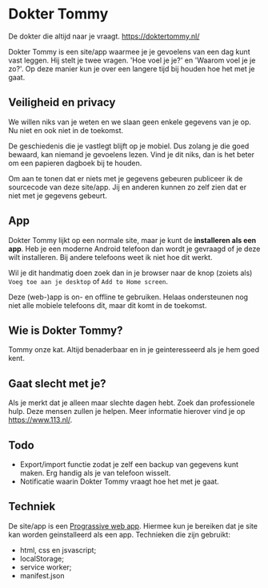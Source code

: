 # Dokter Tommy

De dokter die altijd naar je vraagt. https://doktertommy.nl/

Dokter Tommy is een site/app waarmee je je gevoelens van een dag kunt vast leggen. Hij stelt je twee vragen. 'Hoe voel je je?' en 'Waarom voel je je zo?'. Op deze manier kun je over een langere tijd bij houden hoe het met je gaat.

## Veiligheid en privacy
We willen niks van je weten en we slaan geen enkele gegevens van je op. Nu niet en ook niet in de toekomst. 

De geschiedenis die je vastlegt blijft op je mobiel. Dus zolang je die goed bewaard, kan niemand je gevoelens lezen.
Vind je dit niks, dan is het beter om een papieren dagboek bij te houden.

Om aan te tonen dat er niets met je gegevens gebeuren publiceer ik de sourcecode van deze site/app. Jij en anderen kunnen zo zelf zien dat er niet met je gegevens gebeurt.

## App

Dokter Tommy lijkt op een normale site, maar je kunt de **installeren als een app**. Heb je een moderne Android telefoon dan wordt je gevraagd of je deze wilt installeren. Bij andere telefoons weet ik niet hoe dit werkt.

Wil je dit handmatig doen zoek dan in je browser naar de knop (zoiets als) `Voeg toe aan je desktop` of `Add to Home screen`.

Deze (web-)app is on- en offline te gebruiken. Helaas ondersteunen nog niet alle mobiele telefoons dit, maar dit komt in de toekomst.

## Wie is Dokter Tommy?

Tommy onze kat. Altijd benaderbaar en in je geinteresseerd als je hem goed kent.

## Gaat slecht met je?

Als je merkt dat je alleen maar slechte dagen hebt. Zoek dan professionele hulp. Deze mensen zullen je helpen. Meer informatie hierover vind je op https://www.113.nl/.

## Todo
- Export/import functie zodat je zelf een backup van gegevens kunt maken. Erg handig als je van telefoon wisselt.
- Notificatie waarin Dokter Tommy vraagt hoe het met je gaat.

## Techniek

De site/app is een [Prograssive web app](https://developers.google.com/web/progressive-web-apps/). Hiermee kun je bereiken dat je site kan worden geinstalleerd als een app. Technieken die zijn gebruikt:
- html, css en jsvascript;
- localStorage;
- service worker;
- manifest.json
